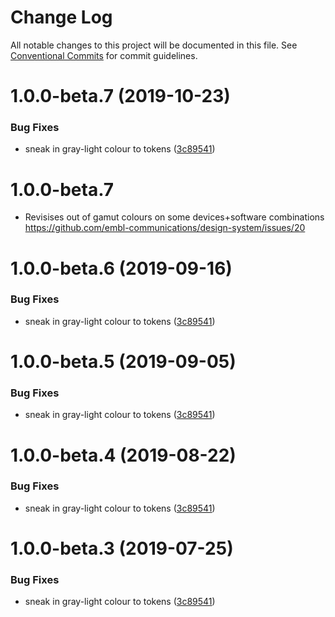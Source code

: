 # Change Log

All notable changes to this project will be documented in this file.
See [Conventional Commits](https://conventionalcommits.org) for commit guidelines.

# 1.0.0-beta.7 (2019-10-23)


### Bug Fixes

* sneak in gray-light colour  to tokens ([3c89541](https://github.com/visual-framework/vf-design-tokens/commit/3c89541))





# 1.0.0-beta.7

* Revisises out of gamut colours on some devices+software combinations https://github.com/embl-communications/design-system/issues/20

# 1.0.0-beta.6 (2019-09-16)


### Bug Fixes

* sneak in gray-light colour  to tokens ([3c89541](https://github.com/visual-framework/vf-design-tokens/commit/3c89541))





# 1.0.0-beta.5 (2019-09-05)


### Bug Fixes

* sneak in gray-light colour  to tokens ([3c89541](https://github.com/visual-framework/vf-design-tokens/commit/3c89541))





# 1.0.0-beta.4 (2019-08-22)


### Bug Fixes

* sneak in gray-light colour  to tokens ([3c89541](https://github.com/visual-framework/vf-design-tokens/commit/3c89541))





# 1.0.0-beta.3 (2019-07-25)


### Bug Fixes

* sneak in gray-light colour  to tokens ([3c89541](https://github.com/visual-framework/vf-design-tokens/commit/3c89541))

